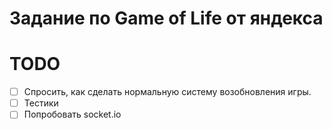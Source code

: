 # Задание по Game of Life от яндекса

# TODO
- [ ] Спросить, как сделать нормальную систему возобновления игры. 
- [ ] Тестики
- [ ] Попробовать socket.io
